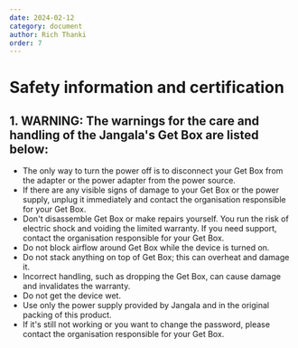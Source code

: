 ```yaml
---
date: 2024-02-12
category: document
author: Rich Thanki
order: 7
---
```

<style>h1,h2,h3,h4 { border-bottom: 0; } </style>

# Safety information and certification

## 1. WARNING: The warnings for the care and handling of the Jangala's Get Box are listed below:
* The only way to turn the power off is to disconnect your Get Box from the adapter or the power adapter from the power source.
* If there are any visible signs of damage to your Get Box or the power supply, unplug it immediately and contact the organisation responsible for your Get Box.
* Don't disassemble Get Box or make repairs yourself. You run the risk of electric shock and voiding the limited warranty. If you need support, contact the organisation responsible for your Get Box.
* Do not block airflow around Get Box while the device is turned on.
* Do not stack anything on top of Get Box; this can overheat and damage it.
* Incorrect handling, such as dropping the Get Box, can cause damage and invalidates the warranty.
* Do not get the device wet.
* Use only the power supply provided by Jangala and in the original packing of this product.
* If it's still not working or you want to change the password, please contact the organisation responsible for your Get Box.